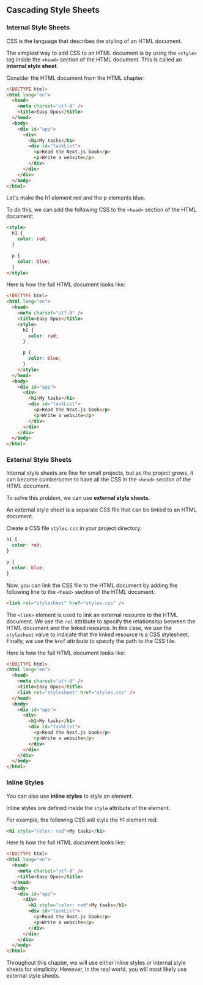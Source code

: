 ## Cascading Style Sheets

### Internal Style Sheets

CSS is the language that describes the styling of an HTML document.

The simplest way to add CSS to an HTML document is by using the `<style>` tag inside the `<head>` section of the HTML document.
This is called an **internal style sheet**.

Consider the HTML document from the HTML chapter:

```html
<!DOCTYPE html>
<html lang="en">
  <head>
    <meta charset="utf-8" />
    <title>Easy Opus</title>
  </head>
  <body>
    <div id="app">
      <div>
        <h1>My tasks</h1>
        <div id="taskList">
          <p>Read the Next.js book</p>
          <p>Write a website</p>
        </div>
      </div>
    </div>
  </body>
</html>
```

Let's make the h1 element red and the p elements blue.

To do this, we can add the following CSS to the `<head>` section of the HTML document:

```html
<style>
  h1 {
    color: red;
  }

  p {
    color: blue;
  }
</style>
```

Here is how the full HTML document looks like:

```html
<!DOCTYPE html>
<html lang="en">
  <head>
    <meta charset="utf-8" />
    <title>Easy Opus</title>
    <style>
      h1 {
        color: red;
      }

      p {
        color: blue;
      }
    </style>
  </head>
  <body>
    <div id="app">
      <div>
        <h1>My tasks</h1>
        <div id="taskList">
          <p>Read the Next.js book</p>
          <p>Write a website</p>
        </div>
      </div>
    </div>
  </body>
</html>
```

### External Style Sheets

Internal style sheets are fine for small projects, but as the project grows, it can become cumbersome to have all the CSS in the `<head>` section of the HTML document.

To solve this problem, we can use **external style sheets**.

An external style sheet is a separate CSS file that can be linked to an HTML document.

Create a CSS file `styles.css` in your project directory:

```css
h1 {
  color: red;
}

p {
  color: blue;
}
```

Now, you can link the CSS file to the HTML document by adding the following line to the `<head>` section of the HTML document:

```html
<link rel="stylesheet" href="styles.css" />
```

The `<link>` element is used to link an external resource to the HTML document.
We use the `rel` attribute to specify the relationship between the HTML document and the linked resource.
In this case, we use the `stylesheet` value to indicate that the linked resource is a CSS stylesheet.
Finally, we use the `href` attribute to specify the path to the CSS file.

Here is how the full HTML document looks like:

```html
<!DOCTYPE html>
<html lang="en">
  <head>
    <meta charset="utf-8" />
    <title>Easy Opus</title>
    <link rel="stylesheet" href="styles.css" />
  </head>
  <body>
    <div id="app">
      <div>
        <h1>My tasks</h1>
        <div id="taskList">
          <p>Read the Next.js book</p>
          <p>Write a website</p>
        </div>
      </div>
    </div>
  </body>
</html>
```

### Inline Styles

You can also use **inline styles** to style an element.

Inline styles are defined inside the `style` attribute of the element.

For example, the following CSS will style the h1 element red:

```html
<h1 style="color: red">My tasks</h1>
```

Here is how the full HTML document looks like:

```html
<!DOCTYPE html>
<html lang="en">
  <head>
    <meta charset="utf-8" />
    <title>Easy Opus</title>
  </head>
  <body>
    <div id="app">
      <div>
        <h1 style="color: red">My tasks</h1>
        <div id="taskList">
          <p>Read the Next.js book</p>
          <p>Write a website</p>
        </div>
      </div>
    </div>
  </body>
</html>
```

Throughout this chapter, we will use either inline styles or internal style sheets for simplicity.
However, in the real world, you will most likely use external style sheets.

